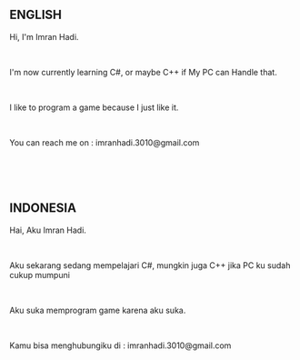 <h2><b>ENGLISH</b></h2>
<div>
  <p>Hi, I'm Imran Hadi.</p><br>
  
  <p>I'm now currently learning C#, or maybe C++ if My PC can Handle that.</p><br>
  
  <p>I like to program a game because I just like it.</p><br>
  
  <p>You can reach me on : imranhadi.3010@gmail.com</p>
</div>
<br>
<br>
<br>
<h2><b>INDONESIA</b></h2>
<div>
  <p>Hai, Aku Imran Hadi.</p><br>

  <p>Aku sekarang sedang mempelajari C#, mungkin juga C++ jika PC ku sudah cukup mumpuni</p><br>
  
  <p>Aku suka memprogram game karena aku suka.</p><br>

  <p>Kamu bisa menghubungiku di : imranhadi.3010@gmail.com</p>
</div>

<!---
Oathstring/Oathstring is a ✨ special ✨ repository because its `README.md` (this file) appears on your GitHub profile.
You can click the Preview link to take a look at your changes.
--->
